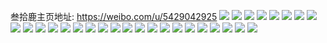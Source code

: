 叁拾鹿主页地址: https://weibo.com/u/5429042925 
![](https://wx4.sinaimg.cn/mw2000/005VpI4tly1h90uu9tcquj32c03404qp.jpg) 
![](https://wx4.sinaimg.cn/mw2000/005VpI4tly1h90utuiuooj327n2y71ky.jpg) 
![](https://wx4.sinaimg.cn/mw2000/005VpI4tly1h90uuard48j32c03407wh.jpg) 
![](https://wx4.sinaimg.cn/mw2000/005VpI4tly1h90uu32yw5j32c03407wj.jpg) 
![](https://wx4.sinaimg.cn/mw2000/005VpI4tly1h90uudodynj328q2zn4qq.jpg) 
![](https://wx4.sinaimg.cn/mw2000/005VpI4tly1h90uuc1vbbj32c0340b2a.jpg) 
![](https://wx4.sinaimg.cn/mw2000/005VpI4tly1h90uu8nzgyj32c03404qq.jpg) 
![](https://wx4.sinaimg.cn/mw2000/005VpI4tly1h90uu4pt4kj32c0340kjm.jpg) 
![](https://wx4.sinaimg.cn/mw2000/005VpI4tly1h90uuf4u4jj32c03404qq.jpg) 
![](https://wx4.sinaimg.cn/mw2000/005VpI4tly1h8t8wum8b0j31o0280kjl.jpg) 
![](https://wx4.sinaimg.cn/mw2000/005VpI4tly1h8t8wwdvhgj31x92y4u0z.jpg) 
![](https://wx4.sinaimg.cn/mw2000/005VpI4tly1h8t8wsyk6kj32n51hiu0y.jpg) 
![](https://wx4.sinaimg.cn/mw2000/005VpI4tly1h8t8x0s6ijj32dr36cu0y.jpg) 
![](https://wx4.sinaimg.cn/mw2000/005VpI4tly1h809g5kgx6j32c0340x6r.jpg) 
![](https://wx4.sinaimg.cn/mw2000/005VpI4tly1h809g816mzj313z0u0k7a.jpg) 
![](https://wx4.sinaimg.cn/mw2000/005VpI4tly1h809ge6c6zj327v27v1ky.jpg) 
![](https://wx4.sinaimg.cn/mw2000/005VpI4tly1h809glr0hpj31o0280hdu.jpg) 
![](https://wx4.sinaimg.cn/mw2000/005VpI4tly1h7jlto5nxmj31o0280hdt.jpg) 
![](https://wx4.sinaimg.cn/mw2000/005VpI4tly1h7jltp0722j323u35shdu.jpg) 
![](https://wx4.sinaimg.cn/mw2000/005VpI4tly1h7jltqd380j32d23401ky.jpg) 
![](https://wx4.sinaimg.cn/mw2000/005VpI4tly1h7jltufk03j31j02ps4nh.jpg) 
![](https://wx4.sinaimg.cn/mw2000/005VpI4tly1h7jltvcmjuj32c03401kz.jpg) 
![](https://wx4.sinaimg.cn/mw2000/005VpI4tly1h7jltxgvgej32c0340x6p.jpg) 
![](https://wx4.sinaimg.cn/mw2000/005VpI4tly1h7jlu1vsnaj32t22c04qq.jpg) 
![](https://wx4.sinaimg.cn/mw2000/005VpI4tly1h7jlu470v7j31dq23m7wh.jpg) 
![](https://wx4.sinaimg.cn/mw2000/005VpI4tly1h7jlu7ngeij335s23u7wj.jpg) 
![](https://wx4.sinaimg.cn/mw2000/005VpI4tly1h7jlxnpc9cj32c0340hdu.jpg) 
![](https://wx4.sinaimg.cn/mw2000/005VpI4tly1h3kwf5snjfj30u01gke3i.jpg) 
